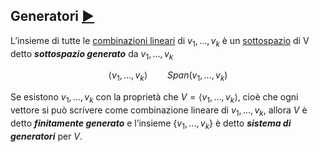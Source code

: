 ## Generatori [▶️](https://youtu.be/k7RM-ot2NWY?si=DDs5dtLisX9gsIWJ&t=208)

L’insieme di tutte le [combinazioni lineari](Combinazione%20lineare) di $v_1, ... , v_k$ è un [sottospazio](Sottospazio) di V detto ***sottospazio generato*** da $v_1, ... , v_k$

$$
\langle v_1, ..., v_k \rangle \qquad Span(v_1,..., v_k)
$$

Se esistono $v_1,...,v_k$ con la proprietà che $V = \langle v_1, ..., v_k \rangle$, cioè che ogni vettore si può scrivere come combinazione lineare di $v_1,...,v_k$, allora $V$ è detto ***finitamente generato*** e l’insieme $\lbrace v_1,...,v_k \rbrace$ è detto ***sistema di generatori*** per $V$.